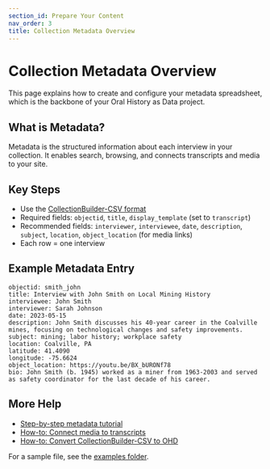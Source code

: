 ```yaml
---
section_id: Prepare Your Content
nav_order: 3
title: Collection Metadata Overview
---
```


# Collection Metadata Overview

This page explains how to create and configure your metadata spreadsheet, which is the backbone of your Oral History as Data project.

## What is Metadata?
Metadata is the structured information about each interview in your collection. It enables search, browsing, and connects transcripts and media to your site.

## Key Steps
- Use the [CollectionBuilder-CSV format](https://collectionbuilder.github.io/cb-docs/docs/metadata/csv_metadata/)
- Required fields: `objectid`, `title`, `display_template` (set to `transcript`)
- Recommended fields: `interviewer`, `interviewee`, `date`, `description`, `subject`, `location`, `object_location` (for media links)
- Each row = one interview

## Example Metadata Entry

```
objectid: smith_john
title: Interview with John Smith on Local Mining History
interviewee: John Smith
interviewer: Sarah Johnson
date: 2023-05-15
description: John Smith discusses his 40-year career in the Coalville mines, focusing on technological changes and safety improvements.
subject: mining; labor history; workplace safety
location: Coalville, PA
latitude: 41.4090
longitude: -75.6624
object_location: https://youtu.be/BX_bURONf78
bio: John Smith (b. 1945) worked as a miner from 1963-2003 and served as safety coordinator for the last decade of his career.
```

## More Help
- [Step-by-step metadata tutorial](../tutorials/tutorial-metadata.html)
- [How-to: Connect media to transcripts](../how-to/connect-media-to-transcripts.html)
- [How-to: Convert CollectionBuilder-CSV to OHD](../how-to/convert-cb-to-ohd.html)

For a sample file, see the [examples folder](/examples/demo-ohd-metadata.csv).
